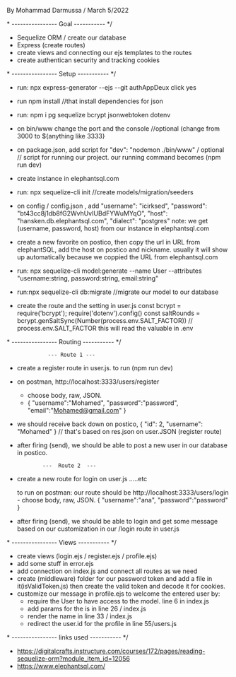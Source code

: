 By Mohammad Darmussa / March 5/2022

\* ----------------  Goal  ----------- */
- Sequelize ORM / create our database
- Express (create routes)
- create views and connecting our ejs templates to the routes
- create authentican security and tracking cookies

\* ----------------  Setup  ----------- */

- run: npx express-generator --ejs --git authAppDeux
 click yes

- run npm install //that install dependencies for json

- run: npm i pg sequelize bcrypt jsonwebtoken dotenv

- on bin/www change the port and the console //optional (change from 3000 to ${anything like 3333}
- on package.json, add script for "dev": "nodemon ./bin/www" / optional // script for running our project. our running command becomes (npm run dev)
- create instance in elephantsql.com
- run: npx sequelize-cli init //create models/migration/seeders
- on config /  config.json , add 
     "username": "icirksed",
    "password": "bt43cc8j1db8fG2WvhUvIUBdFYWuMYqO",
     "host": "hansken.db.elephantsql.com",
     "dialect": "postgres"
   note:  we get (username, password, host) from our instance in elephantsql.com
- create a new favorite on postico, then copy the url in URL from elephantSQL, add the host on postico and nickname. usually it will show up automatically because we coppied the URL from elephantsql.com

- run: npx sequelize-cli model:generate --name User --attributes "username:string, password:string, email:string"
- run:npx sequelize-cli db:migrate //migrate our model to our database

- create the route and the setting in user.js
     const bcrypt = require('bcrypt');
     require('dotenv').config()
     const saltRounds = bcrypt.genSaltSync(Number(process.env.SALT_FACTOR)) // process.env.SALT_FACTOR this will read the valuable in .env


\* ----------------  Routing  ----------- */
                 
                 --- Route 1 ---    
                 
- create a register route in user.js.  to run (npm run dev)

- on postman, http://localhost:3333/users/register
   -  choose body, raw, JSON.
   - {
          "username":"Mohamed",
          "password":"password",
          "email":"Mohamed@gmail.com"
     }
- we should receive back down on postico, 
          {
    "id": 2,
    "username": "Mohamed"
     }    // that's based on res.json on user.JSON (register route)
 - after firing (send), we should be able to post a new user in our database in postico.


               ---  Route 2  ---
                 
- create a new route for login on user.js
   .....etc
   
   to run on postman: our route should be http://localhost:3333/users/login
      -  choose body, raw, JSON.
   {
    "username":"ana",
    "password":"password"
}

- after firing (send), we should be able to login and get some message based on our customization in our /login route in user.js


\* ----------------  Views  ----------- */
- create views (login.ejs / register.ejs / profile.ejs)
- add some stuff in error.ejs
- add connection on index.js and connect all routes as we need
- create (middleware) folder for our password token and add a file in it(isValidToken.js) then create the valid token and decode it for cookies.
- customize our message in profile.ejs to welcome the entered user by:
     - require the User to have access to the model. line 6 in index.js
     - add params for the is in line 26 / index.js
     - render the name in line 33 / index.js
     - redirect the user.id  for the profile in line 55/users.js


\* ----------------  links used  ----------- */
 
 - https://digitalcrafts.instructure.com/courses/172/pages/reading-sequelize-orm?module_item_id=12056
 - https://www.elephantsql.com/
